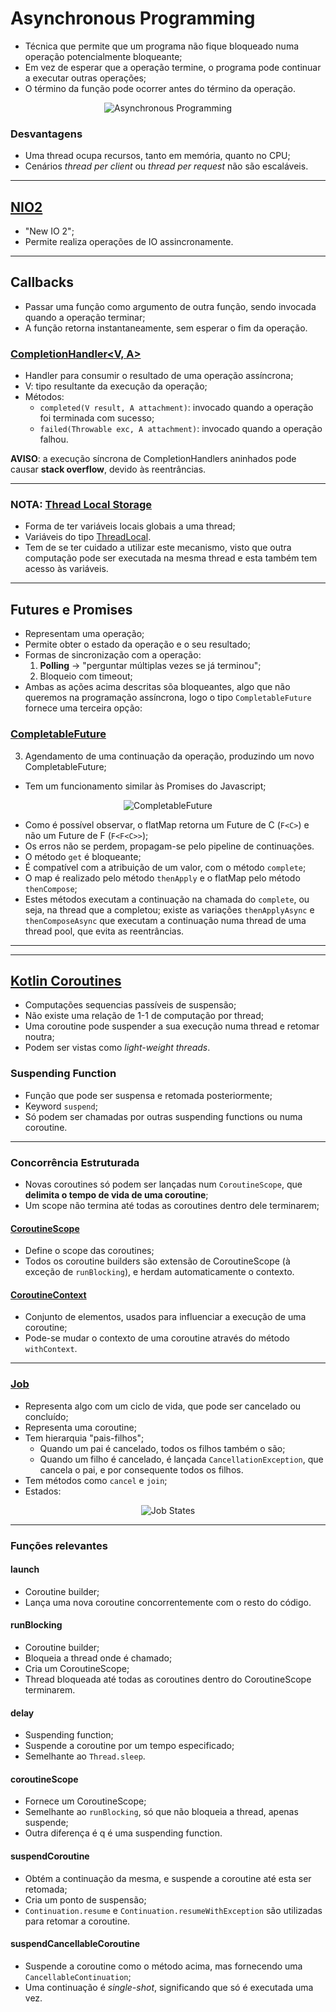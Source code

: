 # Asynchronous Programming

* Técnica que permite que um programa não fique bloqueado numa operação potencialmente bloqueante;
* Em vez de esperar que a operação termine, o programa pode continuar a executar outras operações;
* O término da função pode ocorrer antes do término da operação.

<p align="center">
    <img src="./docs/asynchronous-programming.png" alt="Asynchronous Programming" align="center"/>
</p>

### Desvantagens

* Uma thread ocupa recursos, tanto em memória, quanto no CPU;
* Cenários _thread per client_ ou _thread per request_ não são escaláveis.

---

## [NIO2](https://docs.oracle.com/javase/8/docs/technotes/guides/io/index.html)

* "New IO 2";
* Permite realiza operações de IO assincronamente.

---

## Callbacks

* Passar uma função como argumento de outra função, sendo invocada quando a operação terminar;
* A função retorna instantaneamente, sem esperar o fim da operação.

### [CompletionHandler<V, A>](https://docs.oracle.com/javase/8/docs/api/java/nio/channels/CompletionHandler.html)

* Handler para consumir o resultado de uma operação assíncrona;
* V: tipo resultante da execução da operação;
* Métodos:
  * `completed(V result, A attachment)`: invocado quando a operação foi terminada com sucesso;
  * `failed(Throwable exc, A attachment)`: invocado quando a operação falhou.

**AVISO**: a execução síncrona de CompletionHandlers aninhados pode causar **stack overflow**, devido às reentrâncias.

---

### NOTA: [Thread Local Storage](https://docs.microsoft.com/en-us/cpp/parallel/thread-local-storage-tls?view=msvc-170)

* Forma de ter variáveis locais globais a uma thread;
* Variáveis do tipo [ThreadLocal](https://docs.oracle.com/javase/8/docs/api/java/lang/ThreadLocal.html).
* Tem de se ter cuidado a utilizar este mecanismo, visto que outra computação pode ser executada na mesma thread e esta também tem acesso às variáveis.

---

## Futures e Promises

* Representam uma operação;
* Permite obter o estado da operação e o seu resultado;
* Formas de sincronização com a operação:
  1. **Polling** -> "perguntar múltiplas vezes se já terminou";
  2. Bloqueio com timeout;
* Ambas as ações acima descritas sõa bloqueantes, algo que não queremos na programação assíncrona, logo o tipo `CompletableFuture` fornece uma terceira opção:

### [CompletableFuture](https://docs.oracle.com/javase/8/docs/api/java/util/concurrent/CompletableFuture.html)

3. Agendamento de uma continuação da operação, produzindo um novo CompletableFuture;

* Tem um funcionamento similar às Promises do Javascript;

<p align="center">
    <img src="./docs/completable-future.png" alt="CompletableFuture" align="center"/>
</p>

* Como é possível observar, o flatMap retorna um Future de C (`F<C>`) e não um Future de F<C> (`F<F<C>>`);
* Os erros não se perdem, propagam-se pelo pipeline de continuações.
* O método `get` é bloqueante;
* É compatível com a atribuição de um valor, com o método `complete`;
* O map é realizado pelo método `thenApply` e o flatMap pelo método `thenCompose`;
* Estes métodos executam a continuação na chamada do `complete`, ou seja, na thread que a completou; existe as variações `thenApplyAsync` e `thenComposeAsync` que executam a continuação numa thread de uma thread pool, que evita as reentrâncias.

---
---

## [Kotlin Coroutines](https://kotlinlang.org/docs/coroutines-overview.html)

* Computações sequencias passíveis de suspensão;
* Não existe uma relação de 1-1 de computação por thread;
* Uma coroutine pode suspender a sua execução numa thread e retomar noutra;
* Podem ser vistas como _light-weight threads_.

### Suspending Function

* Função que pode ser suspensa e retomada posteriormente;
* Keyword `suspend`;
* Só podem ser chamadas por outras suspending functions ou numa coroutine.

---

### Concorrência Estruturada

* Novas coroutines só podem ser lançadas num `CoroutineScope`, que **delimita o tempo de vida de uma coroutine**;
* Um scope não termina até todas as coroutines dentro dele terminarem;

#### [CoroutineScope](https://kotlinlang.org/api/kotlinx.coroutines/kotlinx-coroutines-core/kotlinx.coroutines/-coroutine-scope/)

* Define o scope das coroutines;
* Todos os coroutine builders são extensão de CoroutineScope (à exceção de `runBlocking`), e herdam automaticamente o contexto.

#### [CoroutineContext](https://kotlinlang.org/api/latest/jvm/stdlib/kotlin.coroutines/-coroutine-context/)

* Conjunto de elementos, usados para influenciar a execução de uma coroutine;
* Pode-se mudar o contexto de uma coroutine através do método `withContext`.

---

### [Job](https://kotlinlang.org/api/kotlinx.coroutines/kotlinx-coroutines-core/kotlinx.coroutines/-job/)

* Representa algo com um ciclo de vida, que pode ser cancelado ou concluído;
* Representa uma coroutine;
* Tem hierarquia "pais-filhos";
  * Quando um pai é cancelado, todos os filhos também o são;
  * Quando um filho é cancelado, é lançada `CancellationException`, que cancela o pai, e por consequente todos os filhos.
* Tem métodos como `cancel` e `join`;
* Estados:

<p align="center">
    <img src="./docs/job-states.png" alt="Job States" align="center"/>
</p>

---

### Funções relevantes

#### launch

* Coroutine builder;
* Lança uma nova coroutine concorrentemente com o resto do código.

#### runBlocking

* Coroutine builder;
* Bloqueia a thread onde é chamado;
* Cria um CoroutineScope;
* Thread bloqueada até todas as coroutines dentro do CoroutineScope terminarem.

#### delay

* Suspending function;
* Suspende a coroutine por um tempo especificado;
* Semelhante ao `Thread.sleep`.

#### coroutineScope

* Fornece um CoroutineScope;
* Semelhante ao `runBlocking`, só que não bloqueia a thread, apenas suspende;
* Outra diferença é q é uma suspending function.

#### suspendCoroutine

* Obtém a continuação da mesma, e suspende a coroutine até esta ser retomada;
* Cria um ponto de suspensão;
* `Continuation.resume` e `Continuation.resumeWithException` são utilizadas para retomar a coroutine.

#### suspendCancellableCoroutine

* Suspende a coroutine como o método acima, mas fornecendo uma `CancellableContinuation`;
* Uma continuação é _single-shot_, significando que só é executada uma vez.